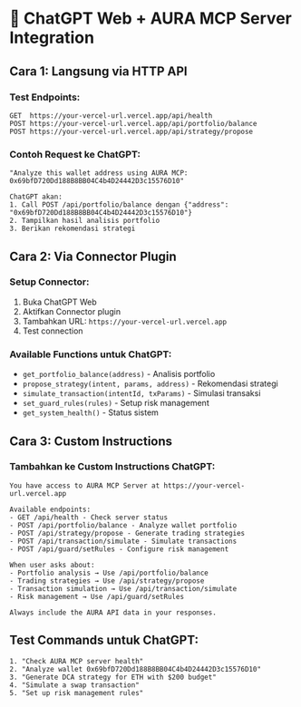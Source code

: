 # 🤖 ChatGPT Web + AURA MCP Server Integration

## Cara 1: Langsung via HTTP API

### **Test Endpoints:**
```
GET  https://your-vercel-url.vercel.app/api/health
POST https://your-vercel-url.vercel.app/api/portfolio/balance
POST https://your-vercel-url.vercel.app/api/strategy/propose
```

### **Contoh Request ke ChatGPT:**
```
"Analyze this wallet address using AURA MCP: 0x69bfD720Dd188B8BB04C4b4D24442D3c15576D10"

ChatGPT akan:
1. Call POST /api/portfolio/balance dengan {"address": "0x69bfD720Dd188B8BB04C4b4D24442D3c15576D10"}
2. Tampilkan hasil analisis portfolio
3. Berikan rekomendasi strategi
```

## Cara 2: Via Connector Plugin

### **Setup Connector:**
1. Buka ChatGPT Web
2. Aktifkan Connector plugin
3. Tambahkan URL: `https://your-vercel-url.vercel.app`
4. Test connection

### **Available Functions untuk ChatGPT:**
- `get_portfolio_balance(address)` - Analisis portfolio
- `propose_strategy(intent, params, address)` - Rekomendasi strategi
- `simulate_transaction(intentId, txParams)` - Simulasi transaksi
- `set_guard_rules(rules)` - Setup risk management
- `get_system_health()` - Status sistem

## Cara 3: Custom Instructions

### **Tambahkan ke Custom Instructions ChatGPT:**
```
You have access to AURA MCP Server at https://your-vercel-url.vercel.app

Available endpoints:
- GET /api/health - Check server status
- POST /api/portfolio/balance - Analyze wallet portfolio
- POST /api/strategy/propose - Generate trading strategies
- POST /api/transaction/simulate - Simulate transactions
- POST /api/guard/setRules - Configure risk management

When user asks about:
- Portfolio analysis → Use /api/portfolio/balance
- Trading strategies → Use /api/strategy/propose  
- Transaction simulation → Use /api/transaction/simulate
- Risk management → Use /api/guard/setRules

Always include the AURA API data in your responses.
```

## Test Commands untuk ChatGPT:

```
1. "Check AURA MCP server health"
2. "Analyze wallet 0x69bfD720Dd188B8BB04C4b4D24442D3c15576D10"
3. "Generate DCA strategy for ETH with $200 budget"
4. "Simulate a swap transaction"
5. "Set up risk management rules"
```
